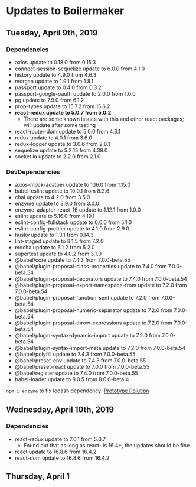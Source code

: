 # Updates to Boilermaker
## Tuesday, April 9th, 2019
### Dependencies
- axios update to 0.18.0 from 0.15.3
- connect-session-sequelize update to 6.0.0 from 4.1.0
- history update to 4.9.0 from 4.6.3
- morgan update to 1.9.1 from 1.8.1
- passport update to 0.4.0 from 0.3.2
- passport-google-oauth update to 2.0.0 from 1.0.0
- pg update to 7.9.0 from 6.1.2
- prop-types update to 15.7.2 from 15.6.2
- **react-redux update to 5.0.7 from 5.0.2**
    - There are some known issues with this and other react packages; will update after some testing
- react-router-dom update to 5.0.0 from 4.3.1
- redux update to 4.0.1 from 3.6.0
- redux-logger update to 3.0.6 from 2.8.1
- sequelize update to 5.2.15 from 4.38.0
- socket.io update to 2.2.0 from 2.1.0


### DevDependencies
- axios-mock-adatper update to 1.16.0 from 1.15.0
- babel-eslint update to 10.0.1 from 8.2.6
- chai update to 4.2.0 from 3.5.0
- enzyme update to 3.9.0 from 3.0.0
- enzyme-adapter-react-16 update to 1.12.1 from 1.0.0
- eslint update to 5.16.0 from 4.19.1
- eslint-config-fullstack update to 6.0.0 from 5.1.0
- eslint-config-prettier update to 4.1.0 from 2.9.0
- husky update to 1.3.1 from 0.14.3
- lint-staged update to 8.1.5 from 7.2.0
- mocha update to 6.1.2 from 5.2.0
- supertest update to 4.0.2 from 3.1.0
- @babel/core update to 7.4.3 from 7.0.0-beta.55
- @babel/plugin-proposal-class-properties update to 7.4.0 from 7.0.0-beta.54
- @babel/plugin-proposal-decorators update to 7.4.0 from 7.0.0-beta.54
- @babel/plugin-proposal-export-namespace-from update to 7.2.0 from 7.0.0-beta.54
- @babel/plugin-proposal-function-sent update to 7.2.0 from 7.0.0-beta.54
- @babel/plugin-proposal-numeric-separator update to 7.2.0 from 7.0.0-beta.54
- @babel/plugin-proposal-throw-expressions update to 7.2.0 from 7.0.0-beta.54
- @babel/plugin-syntax-dynamic-import update to 7.2.0 from 7.0.0-beta.54
- @babel/plugin-syntax-import-meta update to 7.2.0 from 7.0.0-beta.54
- @babel/polyfill update to 7.4.3 from 7.0.0-beta.55
- @babel/preset-env update to 7.4.3 from 7.0.0-beta.55
- @babel/preset-react update to 7.0.0 from 7.0.0-beta.55
- @babel/register update to 7.4.0 from 7.0.0-beta.55
- babel-loader update to 8.0.5 from 8.0.0-beta.4

`npm i enzyme` to fix lodash dependency: [Prototype Polution](https://www.npmjs.com/advisories/782)


## Wednesday, April 10th, 2019
### Dependencies 
- react-redux update to 7.0.1 from 5.0.7
    - Found out that as long as react- is 16.4+, the updates should be fine
- react update to 16.8.6 from 16.4.2
- react-dom update to 16.8.6 from 16.4.2

## Thursday, April 1